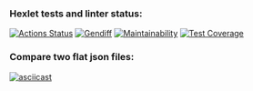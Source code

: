 ### Hexlet tests and linter status:
[![Actions Status](https://github.com/ram-alb/python-project-50/workflows/hexlet-check/badge.svg)](https://github.com/ram-alb/python-project-50/actions)
[![Gendiff](https://github.com/ram-alb/python-project-50/actions/workflows/gendiff.yml/badge.svg)](https://github.com/ram-alb/python-project-50/actions/workflows/gendiff.yml)
[![Maintainability](https://api.codeclimate.com/v1/badges/7b02bc2bb1477f779327/maintainability)](https://codeclimate.com/github/ram-alb/python-project-50/maintainability)
[![Test Coverage](https://api.codeclimate.com/v1/badges/7b02bc2bb1477f779327/test_coverage)](https://codeclimate.com/github/ram-alb/python-project-50/test_coverage)

### Compare two flat json files:
[![asciicast](https://asciinema.org/a/550914.svg)](https://asciinema.org/a/550914)